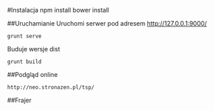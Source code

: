 #Instalacja
    npm install
    bower install

##Uruchamianie
Uruchomi serwer pod adresem http://127.0.0.1:9000/

    grunt serve

Buduje wersje dist

    grunt build
    
##Podgląd online

    http://neo.stronazen.pl/tsp/
    
##Frajer